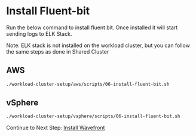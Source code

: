 # Install Fluent-bit

Run the below command to install fluent bit. Once installed it will start sending logs to ELK Stack.

Note: ELK stack is not installed on the workload cluster, but you can follow the same steps as done in Shared Cluster

## AWS

```bash
./workload-cluster-setup/aws/scripts/06-install-fluent-bit.sh
```

## vSphere

```bash
./workload-cluster-setup/vsphere/scripts/06-install-fluent-bit.sh
```

Continue to Next Step: [Install Wavefront](07-install-wavefront.md)
